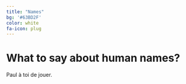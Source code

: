 ```yaml
---
title: "Names"
bg: '#63BD2F'
color: white
fa-icon: plug
---
```



# What to say about human names?
Paul à toi de jouer.